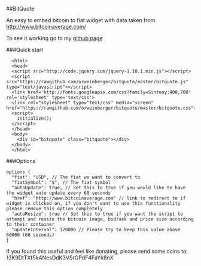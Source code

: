 ##BitQuote

An easy to embed bitcoin to fiat widget with data taken from http://www.bitcoinaverage.com/

To see it working go to my [github page](http://orweinberger.github.io/bitquote/)

###Quick start

```
  <html>
  <head>
  <script src="http://code.jquery.com/jquery-1.10.1.min.js"></script>
  <script src="https://rawgithub.com/orweinberger/bitquote/master/bitquote.js" type="text/javascript"></script>
  <link href='http://fonts.googleapis.com/css?family=Sintony:400,700' rel='stylesheet' type='text/css'>
  <link rel="stylesheet" type="text/css" media="screen" href="https://rawgithub.com/orweinberger/bitquote/master/bitquote.css">
  <script>
    initialize();
  </script>
  </head>
  <body>
    <div id="bitquote" class="bitquote"></div>
  </body>
  </html>
```

###Options

```
options {
  "fiat": "USD", // The fiat we want to convert to
  "fiatSymbol": "$", // The fiat symbol
  "autoUpdate": true, // Set this to true if you would like to have the widget auto update every 60 seconds
  "href": "http://www.bitcoinaverage.com" // link to redirect to if widget is clicked on, if you don't want to use this functionality please remove this option completely
  "autoResize": true // Set this to true if you want the script to attempt and resize the bitcoin image, bid/ask and price size according to their container
  "updateInterval": 120000 // Please try to keep this value above 60000 (60 seconds)
}
```

If you found this useful and feel like donating, please send some coins to: 13K9DtTXf5kANesDdK3VSrGPdF4FaYk8nX
